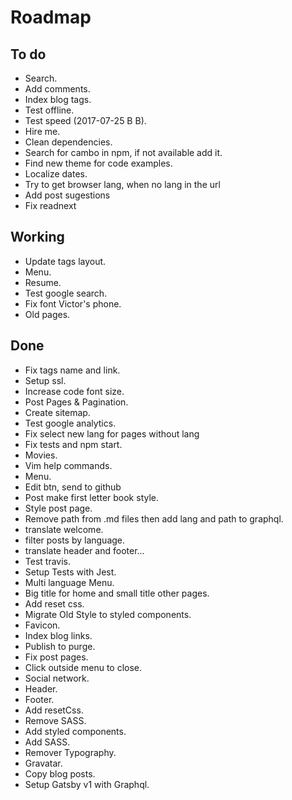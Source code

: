 # Roadmap

## To do
- Search.
- Add comments.
- Index blog tags.
- Test offline.
- Test speed (2017-07-25 B B).
- Hire me.
- Clean dependencies.
- Search for cambo in npm, if not available add it.
- Find new theme for code examples.
- Localize dates.
- Try to get browser lang, when no lang in the url
- Add post sugestions
- Fix readnext

## Working
- Update tags layout.
- Menu.
- Resume.
- Test google search.
- Fix font Victor's phone.
- Old pages.

## Done
- Fix tags name and link.
- Setup ssl.
- Increase code font size.
- Post Pages & Pagination.
- Create sitemap.
- Test google analytics.
- Fix select new lang for pages without lang
- Fix tests and npm start.
- Movies.
- Vim help commands.
- Menu.
- Edit btn, send to github
- Post make first letter book style.
- Style post page.
- Remove path from .md files then add lang and path to graphql.
- translate welcome.
- filter posts by language.
- translate header and footer...
- Test travis.
- Setup Tests with Jest.
- Multi language Menu.
- Big title for home and small title other pages.
- Add reset css.
- Migrate Old Style to styled components.
- Favicon.
- Index blog links.
- Publish to purge.
- Fix post pages.
- Click outside menu to close.
- Social network.
- Header.
- Footer.
- Add resetCss.
- Remove SASS.
- Add styled components.
- Add SASS.
- Remover Typography.
- Gravatar.
- Copy blog posts.
- Setup Gatsby v1 with Graphql.
